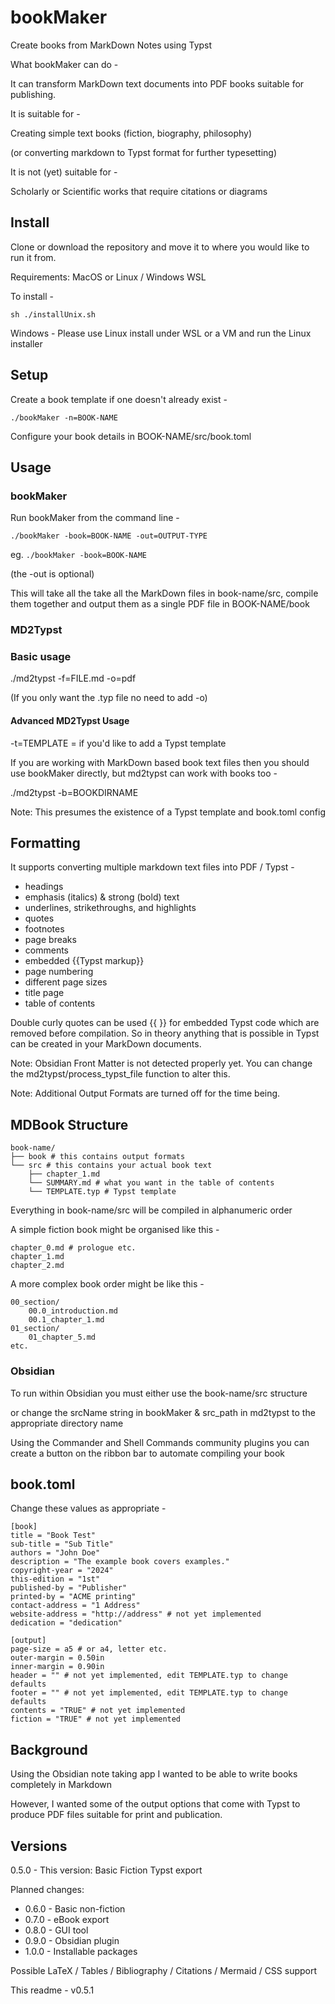 # bookMaker
Create books from MarkDown Notes using Typst

What bookMaker can do -

It can transform MarkDown text documents into PDF books suitable for publishing.

It is suitable for -

Creating simple text books (fiction, biography, philosophy)

(or converting markdown to Typst format for further typesetting)

It is not (yet) suitable for -

Scholarly or Scientific works that require citations or diagrams

## Install

Clone or download the repository and move it to where you would like to run it from.

Requirements: MacOS or Linux / Windows WSL

To install - 

```
sh ./installUnix.sh
```

Windows - Please use Linux install under WSL or a VM and run the Linux installer

## Setup

Create a book template if one doesn't already exist -

`./bookMaker -n=BOOK-NAME`

Configure your book details in BOOK-NAME/src/book.toml

## Usage

### bookMaker

Run bookMaker from the command line -

`./bookMaker -book=BOOK-NAME -out=OUTPUT-TYPE`

eg. `./bookMaker -book=BOOK-NAME`

(the -out is optional)

This will take all the take all the MarkDown files in book-name/src, compile them together and output them as a single PDF file in BOOK-NAME/book

### MD2Typst

### Basic usage

./md2typst -f=FILE.md -o=pdf

(If you only want the .typ file no need to add -o)

#### Advanced MD2Typst Usage

-t=TEMPLATE = if you'd like to add a Typst template

If you are working with MarkDown based book text files then you should use bookMaker directly, but md2typst can work with books too -

./md2typst -b=BOOKDIRNAME

Note: This presumes the existence of a Typst template and book.toml config

## Formatting

It supports converting multiple markdown text files into PDF / Typst -

- headings
- emphasis (italics) & strong (bold) text
- underlines, strikethroughs, and highlights
- quotes
- footnotes
- page breaks
- comments
- embedded {{Typst markup}}
- page numbering
- different page sizes
- title page
- table of contents

Double curly quotes can be used {{ }} for embedded Typst code which are removed before compilation. So in theory anything that is possible in Typst can be created in your MarkDown documents.

Note: Obsidian Front Matter is not detected properly yet. You can change the md2typst/process_typst_file function to alter this.

Note: Additional Output Formats are turned off for the time being.

## MDBook Structure

```
book-name/
├── book # this contains output formats
└── src # this contains your actual book text
    ├── chapter_1.md
    └── SUMMARY.md # what you want in the table of contents
    └── TEMPLATE.typ # Typst template
```

Everything in book-name/src will be compiled in alphanumeric order

A simple fiction book might be organised like this -

```
chapter_0.md # prologue etc.
chapter_1.md
chapter_2.md
```

A more complex book order might be like this -

```
00_section/
    00.0_introduction.md
    00.1_chapter_1.md
01_section/
    01_chapter_5.md
etc.
```

### Obsidian

To run within Obsidian you must either use the book-name/src structure

or change the srcName string in bookMaker & src_path in md2typst to the appropriate directory name

Using the Commander and Shell Commands community plugins you can create a button on the ribbon bar to automate compiling your book

## book.toml

Change these values as appropriate -

```
[book]
title = "Book Test"
sub-title = "Sub Title"
authors = "John Doe"
description = "The example book covers examples."
copyright-year = "2024"
this-edition = "1st"
published-by = "Publisher"
printed-by = "ACME printing"
contact-address = "1 Address"
website-address = "http://address" # not yet implemented
dedication = "dedication"

[output]
page-size = a5 # or a4, letter etc.
outer-margin = 0.50in
inner-margin = 0.90in
header = "" # not yet implemented, edit TEMPLATE.typ to change defaults
footer = "" # not yet implemented, edit TEMPLATE.typ to change defaults
contents = "TRUE" # not yet implemented
fiction = "TRUE" # not yet implemented
```

## Background

Using the Obsidian note taking app I wanted to be able to write books completely in Markdown

However, I wanted some of the output options that come with Typst to produce PDF files suitable for print and publication.

## Versions

0.5.0 - This version: Basic Fiction Typst export

Planned changes: 

* 0.6.0 - Basic non-fiction
* 0.7.0 - eBook export
* 0.8.0 - GUI tool
* 0.9.0 - Obsidian plugin
* 1.0.0 - Installable packages

Possible LaTeX / Tables / Bibliography / Citations / Mermaid / CSS support

This readme - v0.5.1

